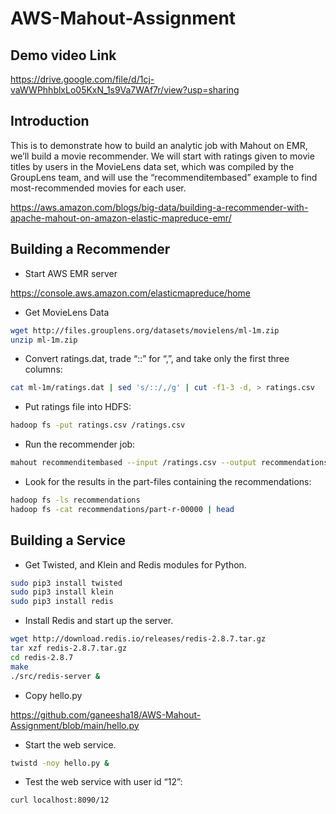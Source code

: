 # AWS-Mahout-Assignment

## Demo video Link

https://drive.google.com/file/d/1cj-vaWWPhhblxLo05KxN_1s9Va7WAf7r/view?usp=sharing

## Introduction

This is to demonstrate how to build an analytic job with Mahout on EMR, we’ll build a movie recommender. 
We will start with ratings given to movie titles by users in the MovieLens data set, which was compiled by the GroupLens team, and will use the “recommenditembased” example to find most-recommended movies for each user.

https://aws.amazon.com/blogs/big-data/building-a-recommender-with-apache-mahout-on-amazon-elastic-mapreduce-emr/

## Building a Recommender

+ Start AWS EMR server 

https://console.aws.amazon.com/elasticmapreduce/home

+ Get MovieLens Data
```bash
wget http://files.grouplens.org/datasets/movielens/ml-1m.zip
unzip ml-1m.zip
```
+ Convert ratings.dat, trade “::” for “,”, and take only the first three columns:
```bash
cat ml-1m/ratings.dat | sed 's/::/,/g' | cut -f1-3 -d, > ratings.csv
```
+ Put ratings file into HDFS:
```bash
hadoop fs -put ratings.csv /ratings.csv
```
+ Run the recommender job: 
```bash
mahout recommenditembased --input /ratings.csv --output recommendations --numRecommendations 10 --outputPathForSimilarityMatrix similarity-matrix --similarityClassname SIMILARITY_COSINE
```
+ Look for the results in the part-files containing the recommendations:
```bash
hadoop fs -ls recommendations
hadoop fs -cat recommendations/part-r-00000 | head
```

## Building a Service

+ Get Twisted, and Klein and Redis modules for Python. 
```bash
sudo pip3 install twisted
sudo pip3 install klein
sudo pip3 install redis
```
+ Install Redis and start up the server. 
```bash
wget http://download.redis.io/releases/redis-2.8.7.tar.gz
tar xzf redis-2.8.7.tar.gz
cd redis-2.8.7
make
./src/redis-server &
```
+ Copy hello.py 

https://github.com/ganeesha18/AWS-Mahout-Assignment/blob/main/hello.py

+ Start the web service.
```bash
twistd -noy hello.py &
```
+ Test the web service with user id “12”:
```bash
curl localhost:8090/12
```
